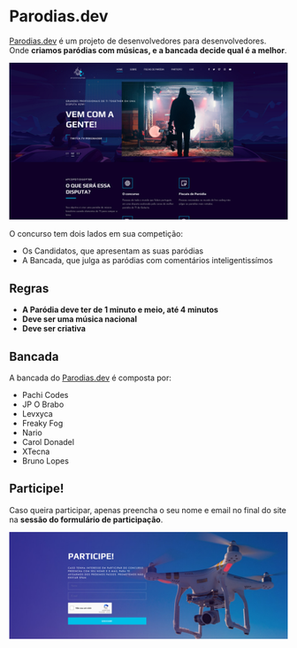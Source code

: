 # Parodias.dev

[Parodias.dev](https://parodias.dev) é um projeto de desenvolvedores para desenvolvedores. Onde **criamos paródias com músicas, e a bancada decide qual é a melhor**.

![parodias.dev](assets/parodias.png)

O concurso tem dois lados em sua competição:

- Os Candidatos, que apresentam as suas paródias
- A Bancada, que julga as paródias com comentários inteligentissímos

## Regras

- **A Paródia deve ter de 1 minuto e meio, até 4 minutos**
- **Deve ser uma música nacional**
- **Deve ser criativa**

## Bancada

A bancada do [Parodias.dev](https://parodias.dev) é composta por:

- Pachi Codes
- JP O Brabo
- Levxyca
- Freaky Fog
- Nario
- Carol Donadel
- XTecna
- Bruno Lopes

## Participe!

Caso queira participar, apenas preencha o seu nome e email no final do site na **sessão do formulário de participação**.

![participação](assets/participe.png)
